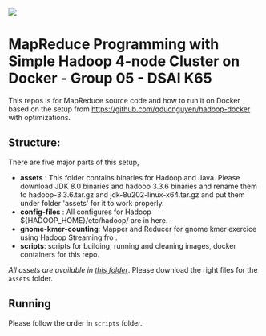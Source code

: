 ![](https://media.geeksforgeeks.org/wp-content/uploads/20230420231217/map-reduce-mode.png)

# MapReduce Programming with  Simple Hadoop 4-node Cluster on Docker - Group 05 - DSAI K65

This repos is for MapReduce source code and how to run it on Docker based on the setup from https://github.com/qducnguyen/hadoop-docker with optimizations.

## Structure:
There are five major parts of this setup, 
- **assets** : This folder contains binaries for Hadoop and Java. Please download JDK 8.0 binaries and hadoop 3.3.6 binaries and rename them to hadoop-3.3.6.tar.gz and jdk-8u202-linux-x64.tar.gz and put them under folder 'assets' for it to work properly.
- **config-files** : All configures for Hadoop ${HADOOP_HOME}/etc/hadoop/ are in here.
- **gnome-kmer-counting**: Mapper and Reducer for gnome kmer exercice using Hadoop Streaming fro .
- **scripts**: scripts for building, running and cleaning images, docker containers for this repo.

*All assets are available in [this folder](https://husteduvn-my.sharepoint.com/:f:/g/personal/duc_nq204876_sis_hust_edu_vn/EmOBRWGhepBDpfrmdyeembkB7wLes_o4sd2QrdqAyYhqgQ?e=HWVkBh)*. Please download the right files for the ``assets`` folder.

## Running 
Please follow the order in `scripts` folder. 


